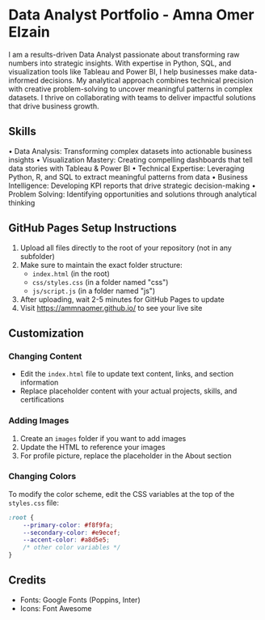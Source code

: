 # Data Analyst Portfolio - Amna Omer Elzain

I am a results-driven Data Analyst passionate about transforming raw numbers into strategic insights. With expertise in Python, SQL, and visualization tools like Tableau and Power BI, I help businesses make data-informed decisions. My analytical approach combines technical precision with creative problem-solving to uncover meaningful patterns in complex datasets. I thrive on collaborating with teams to deliver impactful solutions that drive business growth.

## Skills
• Data Analysis: Transforming complex datasets into actionable business insights
• Visualization Mastery: Creating compelling dashboards that tell data stories with Tableau & Power BI
• Technical Expertise: Leveraging Python, R, and SQL to extract meaningful patterns from data
• Business Intelligence: Developing KPI reports that drive strategic decision-making
• Problem Solving: Identifying opportunities and solutions through analytical thinking

## GitHub Pages Setup Instructions

1. Upload all files directly to the root of your repository (not in any subfolder)
2. Make sure to maintain the exact folder structure:
   - `index.html` (in the root)
   - `css/styles.css` (in a folder named "css")
   - `js/script.js` (in a folder named "js")
3. After uploading, wait 2-5 minutes for GitHub Pages to update
4. Visit https://ammnaomer.github.io/ to see your live site

## Customization

### Changing Content

- Edit the `index.html` file to update text content, links, and section information
- Replace placeholder content with your actual projects, skills, and certifications

### Adding Images

1. Create an `images` folder if you want to add images
2. Update the HTML to reference your images
3. For profile picture, replace the placeholder in the About section

### Changing Colors

To modify the color scheme, edit the CSS variables at the top of the `styles.css` file:

```css
:root {
    --primary-color: #f8f9fa;
    --secondary-color: #e9ecef;
    --accent-color: #a8d5e5;
    /* other color variables */
}
```

## Credits

- Fonts: Google Fonts (Poppins, Inter)
- Icons: Font Awesome
